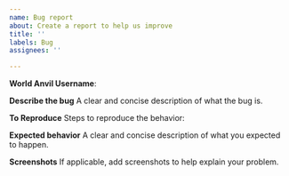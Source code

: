 ```yaml
---
name: Bug report
about: Create a report to help us improve
title: ''
labels: Bug
assignees: ''

---
```


**World Anvil Username**:

**Describe the bug**
A clear and concise description of what the bug is.

**To Reproduce**
Steps to reproduce the behavior:

**Expected behavior**
A clear and concise description of what you expected to happen.

**Screenshots**
If applicable, add screenshots to help explain your problem.
